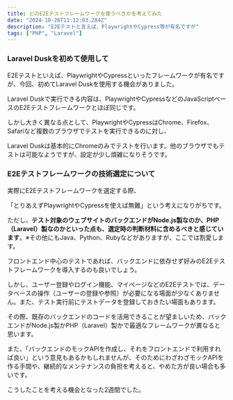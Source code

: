```yaml
---
title: どのE2Eテストフレームワークを使うべきかを考えてみた
date: "2024-10-26T11:12:03.284Z"
description: "E2Eテストと言えば、PlaywrightやCypress等が有名ですが"
tags: ["PHP", "Laravel"]
---
```


### Laravel Duskを初めて使用して

E2Eテストといえば、PlaywrightやCypressといったフレームワークが有名ですが、今回、初めてLaravel Duskを使用する機会がありました。

Laravel Duskで実行できる内容は、PlaywrightやCypressなどのJavaScriptベースのE2Eテストフレームワークとほぼ同じです。

しかし大きく異なる点として、PlaywrightやCypressはChrome、Firefox、Safariなど複数のブラウザでテストを実行できるのに対し、

Laravel Duskは基本的にChromeのみでテストを行います。他のブラウザでもテストは可能なようですが、設定が少し煩雑になりそうです。

### E2Eテストフレームワークの技術選定について

実際にE2Eテストフレームワークを選定する際、

「とりあえずPlaywrightやCypressを使えば無難」という考えになりがちです。

ただし、<strong>テスト対象のウェブサイトのバックエンドがNode.js製なのか、PHP（Laravel）製なのかといった点も、選定時の判断材料に含めるべきと感じています</strong>。※その他にもJava、Python、Rubyなどがありますが、ここでは割愛します。

フロントエンド中心のテストであれば、バックエンドに依存せず好みのE2Eテストフレームワークを導入するのも良いでしょう。

しかし、ユーザー登録やログイン機能、マイページなどのE2Eテストでは、データベースの操作（ユーザーの登録や参照）が必要になる場面が少なくありません。また、テスト実行前にテストデータを登録しておきたい場面もあります。

その際、既存のバックエンドのコードを活用できることが望ましいため、バックエンドがNode.js製かPHP（Laravel）製かで最適なフレームワークが異なると思います。

また、「バックエンドのモックAPIを作成し、それをフロントエンドで利用すれば良い」という意見もあるかもしれませんが、そのためにわざわざモックAPIを作る手間や、継続的なメンテナンスの負担を考えると、やめた方が良い場合も多いです。

こうしたことを考える機会となった2週間でした。
